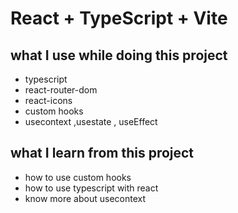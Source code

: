 # React + TypeScript + Vite

## what I use while doing this project 
- typescript
- react-router-dom
- react-icons
-  custom hooks
- usecontext ,usestate , useEffect

## what I learn from this project
- how to use custom hooks
- how to use typescript with react
- know more about usecontext






